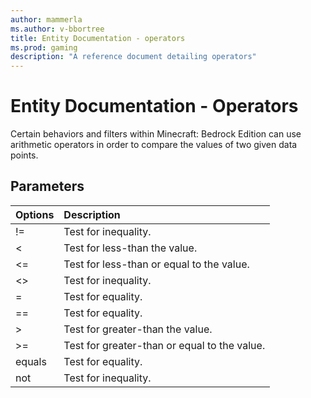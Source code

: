 ```yaml
---
author: mammerla
ms.author: v-bbortree
title: Entity Documentation - operators
ms.prod: gaming
description: "A reference document detailing operators"
---
```


# Entity Documentation - Operators

Certain behaviors and filters within Minecraft: Bedrock Edition can use arithmetic operators in order to compare the values of two given data points.

## Parameters

| Options| Description |
|:-----------|:-----------|
| !=| Test for inequality. |
| <| Test for less-than the value. |
| <=| Test for less-than or equal to the value. |
| <>| Test for inequality. |
| =| Test for equality. |
| ==| Test for equality. |
| >| Test for greater-than the value. |
| >=| Test for greater-than or equal to the value. |
| equals| Test for equality. |
| not| Test for inequality. |